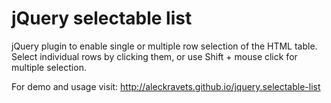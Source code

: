 # jQuery selectable list
jQuery plugin to enable single or multiple row selection of the HTML table. Select individual rows by clicking them, or use Shift + mouse click for multiple selection.

For demo and usage visit: <a href="https://aleckravets.github.io/jquery.selectable-list">http://aleckravets.github.io/jquery.selectable-list</a>
